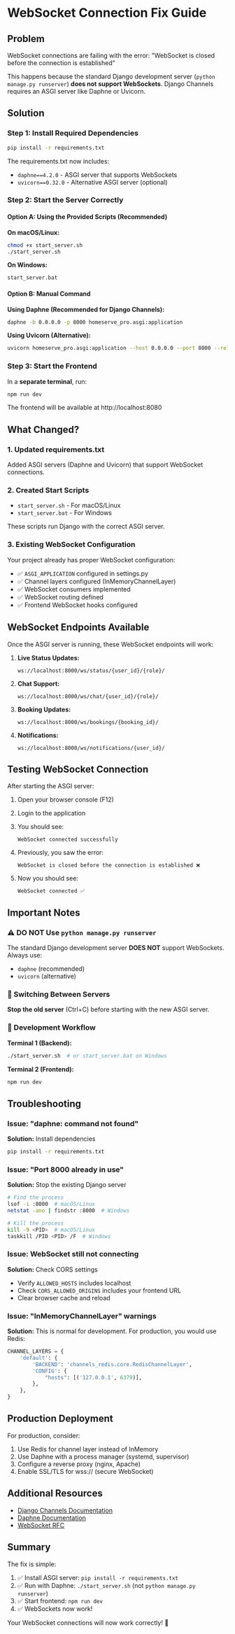 # WebSocket Connection Fix Guide

## Problem
WebSocket connections are failing with the error: "WebSocket is closed before the connection is established"

This happens because the standard Django development server (`python manage.py runserver`) **does not support WebSockets**. Django Channels requires an ASGI server like Daphne or Uvicorn.

## Solution

### Step 1: Install Required Dependencies

```bash
pip install -r requirements.txt
```

The requirements.txt now includes:
- `daphne==4.2.0` - ASGI server that supports WebSockets
- `uvicorn==0.32.0` - Alternative ASGI server (optional)

### Step 2: Start the Server Correctly

#### Option A: Using the Provided Scripts (Recommended)

**On macOS/Linux:**
```bash
chmod +x start_server.sh
./start_server.sh
```

**On Windows:**
```cmd
start_server.bat
```

#### Option B: Manual Command

**Using Daphne (Recommended for Django Channels):**
```bash
daphne -b 0.0.0.0 -p 8000 homeserve_pro.asgi:application
```

**Using Uvicorn (Alternative):**
```bash
uvicorn homeserve_pro.asgi:application --host 0.0.0.0 --port 8000 --reload
```

### Step 3: Start the Frontend

In a **separate terminal**, run:
```bash
npm run dev
```

The frontend will be available at http://localhost:8080

## What Changed?

### 1. **Updated requirements.txt**
Added ASGI servers (Daphne and Uvicorn) that support WebSocket connections.

### 2. **Created Start Scripts**
- `start_server.sh` - For macOS/Linux
- `start_server.bat` - For Windows

These scripts run Django with the correct ASGI server.

### 3. **Existing WebSocket Configuration**
Your project already has proper WebSocket configuration:
- ✅ `ASGI_APPLICATION` configured in settings.py
- ✅ Channel layers configured (InMemoryChannelLayer)
- ✅ WebSocket consumers implemented
- ✅ WebSocket routing defined
- ✅ Frontend WebSocket hooks configured

## WebSocket Endpoints Available

Once the ASGI server is running, these WebSocket endpoints will work:

1. **Live Status Updates:**
   ```
   ws://localhost:8000/ws/status/{user_id}/{role}/
   ```

2. **Chat Support:**
   ```
   ws://localhost:8000/ws/chat/{user_id}/{role}/
   ```

3. **Booking Updates:**
   ```
   ws://localhost:8000/ws/bookings/{booking_id}/
   ```

4. **Notifications:**
   ```
   ws://localhost:8000/ws/notifications/{user_id}/
   ```

## Testing WebSocket Connection

After starting the ASGI server:

1. Open your browser console (F12)
2. Login to the application
3. You should see:
   ```
   WebSocket connected successfully
   ```

4. Previously, you saw the error:
   ```
   WebSocket is closed before the connection is established ❌
   ```

5. Now you should see:
   ```
   WebSocket connected ✅
   ```

## Important Notes

### ⚠️ DO NOT Use `python manage.py runserver`

The standard Django development server **DOES NOT** support WebSockets. Always use:
- `daphne` (recommended)
- `uvicorn` (alternative)

### 🔄 Switching Between Servers

**Stop the old server** (Ctrl+C) before starting with the new ASGI server.

### 📝 Development Workflow

**Terminal 1 (Backend):**
```bash
./start_server.sh  # or start_server.bat on Windows
```

**Terminal 2 (Frontend):**
```bash
npm run dev
```

## Troubleshooting

### Issue: "daphne: command not found"
**Solution:** Install dependencies
```bash
pip install -r requirements.txt
```

### Issue: "Port 8000 already in use"
**Solution:** Stop the existing Django server
```bash
# Find the process
lsof -i :8000  # macOS/Linux
netstat -ano | findstr :8000  # Windows

# Kill the process
kill -9 <PID>  # macOS/Linux
taskkill /PID <PID> /F  # Windows
```

### Issue: WebSocket still not connecting
**Solution:** Check CORS settings
- Verify `ALLOWED_HOSTS` includes localhost
- Check `CORS_ALLOWED_ORIGINS` includes your frontend URL
- Clear browser cache and reload

### Issue: "InMemoryChannelLayer" warnings
**Solution:** This is normal for development. For production, you would use Redis:
```python
CHANNEL_LAYERS = {
    'default': {
        'BACKEND': 'channels_redis.core.RedisChannelLayer',
        'CONFIG': {
            "hosts": [('127.0.0.1', 6379)],
        },
    },
}
```

## Production Deployment

For production, consider:
1. Use Redis for channel layer instead of InMemory
2. Use Daphne with a process manager (systemd, supervisor)
3. Configure a reverse proxy (nginx, Apache)
4. Enable SSL/TLS for wss:// (secure WebSocket)

## Additional Resources

- [Django Channels Documentation](https://channels.readthedocs.io/)
- [Daphne Documentation](https://github.com/django/daphne)
- [WebSocket RFC](https://tools.ietf.org/html/rfc6455)

## Summary

The fix is simple:
1. ✅ Install ASGI server: `pip install -r requirements.txt`
2. ✅ Run with Daphne: `./start_server.sh` (not `python manage.py runserver`)
3. ✅ Start frontend: `npm run dev`
4. ✅ WebSockets now work!

Your WebSocket connections will now work correctly! 🎉
